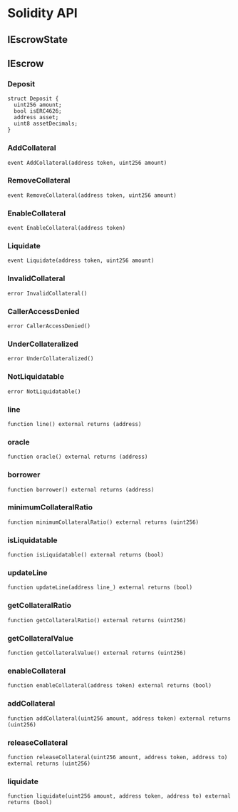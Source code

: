 # Solidity API

## IEscrowState

## IEscrow

### Deposit

```solidity
struct Deposit {
  uint256 amount;
  bool isERC4626;
  address asset;
  uint8 assetDecimals;
}
```

### AddCollateral

```solidity
event AddCollateral(address token, uint256 amount)
```

### RemoveCollateral

```solidity
event RemoveCollateral(address token, uint256 amount)
```

### EnableCollateral

```solidity
event EnableCollateral(address token)
```

### Liquidate

```solidity
event Liquidate(address token, uint256 amount)
```

### InvalidCollateral

```solidity
error InvalidCollateral()
```

### CallerAccessDenied

```solidity
error CallerAccessDenied()
```

### UnderCollateralized

```solidity
error UnderCollateralized()
```

### NotLiquidatable

```solidity
error NotLiquidatable()
```

### line

```solidity
function line() external returns (address)
```

### oracle

```solidity
function oracle() external returns (address)
```

### borrower

```solidity
function borrower() external returns (address)
```

### minimumCollateralRatio

```solidity
function minimumCollateralRatio() external returns (uint256)
```

### isLiquidatable

```solidity
function isLiquidatable() external returns (bool)
```

### updateLine

```solidity
function updateLine(address line_) external returns (bool)
```

### getCollateralRatio

```solidity
function getCollateralRatio() external returns (uint256)
```

### getCollateralValue

```solidity
function getCollateralValue() external returns (uint256)
```

### enableCollateral

```solidity
function enableCollateral(address token) external returns (bool)
```

### addCollateral

```solidity
function addCollateral(uint256 amount, address token) external returns (uint256)
```

### releaseCollateral

```solidity
function releaseCollateral(uint256 amount, address token, address to) external returns (uint256)
```

### liquidate

```solidity
function liquidate(uint256 amount, address token, address to) external returns (bool)
```


